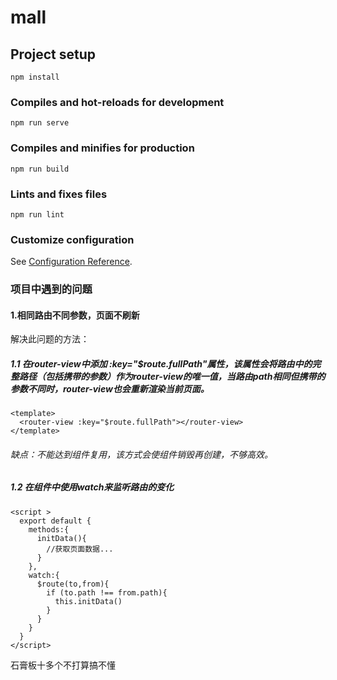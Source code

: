 # mall

## Project setup
```
npm install
```

### Compiles and hot-reloads for development
```
npm run serve
```

### Compiles and minifies for production
```
npm run build
```

### Lints and fixes files
```
npm run lint
```

### Customize configuration
See [Configuration Reference](https://cli.vuejs.org/config/).

### 项目中遇到的问题

#### 1.相同路由不同参数，页面不刷新
解决此问题的方法：
##### 1.1 在router-view中添加 :key="$route.fullPath"属性，该属性会将路由中的完整路径（包括携带的参数）作为router-view的唯一值，当路由path相同但携带的参数不同时，router-view也会重新渲染当前页面。
```vue
<template>
  <router-view :key="$route.fullPath"></router-view>
</template>
```
###### 缺点：不能达到组件复用，该方式会使组件销毁再创建，不够高效。

##### 1.2 在组件中使用watch来监听路由的变化
```vue
<script >
  export default {
    methods:{
      initData(){
        //获取页面数据...
      }
    },
    watch:{
      $route(to,from){
        if (to.path !== from.path){
          this.initData()
        }
      }
    }
  }
</script>
```
石膏板十多个不打算搞不懂



















